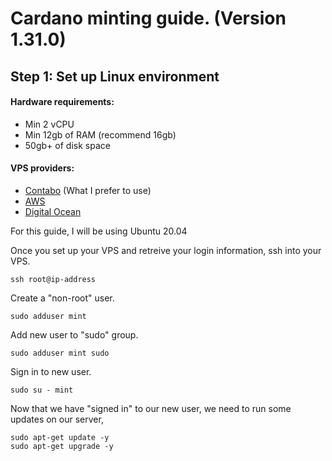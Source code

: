 # Cardano minting guide. (Version 1.31.0)

## Step 1: Set up Linux environment
#### Hardware requirements:
- Min 2 vCPU
- Min 12gb of RAM (recommend 16gb)
- 50gb+ of disk space
#### VPS providers:
- [Contabo](https://contabo.com/en/) (What I prefer to use)
- [AWS](https://aws.amazon.com/)
- [Digital Ocean](https://www.digitalocean.com/)

For this guide, I will be using Ubuntu 20.04

Once you set up your VPS and retreive your login information, ssh into your VPS.
```
ssh root@ip-address
```
Create a "non-root" user.
```
sudo adduser mint
```
Add new user to "sudo" group.
```
sudo adduser mint sudo
```
Sign in to new user.
```
sudo su - mint
```
Now that we have "signed in" to our new user, we need to run some updates on our server,
```
sudo apt-get update -y
sudo apt-get upgrade -y

```
